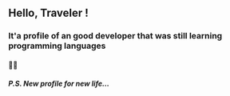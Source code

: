 ## Hello, Traveler !

### It'a profile of an good developer that was still learning programming languages
#### 📯🎩
##### P.S. New profile for new life...

